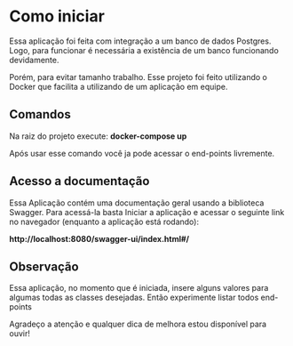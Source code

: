 <h1>Como iniciar</h1>
<p>Essa aplicação foi feita com integração a um banco de dados Postgres. Logo, para funcionar é necessária a existência de um
banco funcionando devidamente.</p>
<p>Porém, para evitar tamanho trabalho. Esse projeto foi feito utilizando o Docker que facilita a utilizando de um aplicação 
em equipe.</p>
<h2>Comandos</h2>
<p>Na raiz do projeto execute: <b>docker-compose up</b></p>
<p>Após usar esse comando você ja pode acessar o end-points livremente.</p>

<h2>Acesso a documentação </h2>
<p>Essa Aplicação contém uma documentação geral usando a biblioteca Swagger. Para acessá-la basta Iniciar a aplicação e acessar o seguinte link no navegador (enquanto a aplicação está rodando):</p>
<p><b>http://localhost:8080/swagger-ui/index.html#/</b></p>

<h2>Observação</h2>
<p>Essa aplicação, no momento que é iniciada, insere alguns valores para algumas todas as classes desejadas. Então experimente listar todos end-points</p>

<p>Agradeço a atenção e qualquer dica de melhora estou disponível para ouvir!</p>
